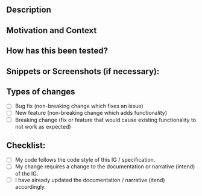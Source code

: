 <!--- Provide a general summary of your changes in the Title above -->

## Description
<!--- Describe your changes in detail -->

## Motivation and Context
<!--- Why is this change required? What problem does it solve? -->
<!--- If it fixes an open issue, please link to the issue here. -->
<!--- If it full fills an open feature request, please link to the feature request here. -->

## How has this been tested?
<!--- Please describe in detail how you tested your changes. -->
<!--- Include details of your testing environment, especially -->
<!--- the software you teste your change with. -->
<!--- Are other areas of the specification affected? -->

## Snippets or Screenshots (if necessary):

## Types of changes
<!--- What types of changes does your code introduce? Put an `x` in all the boxes that apply: -->
- [ ] Bug fix (non-breaking change which fixes an issue)
- [ ] New feature (non-breaking change which adds functionality)
- [ ] Breaking change (fix or feature that would cause existing functionality to not work as expected)

## Checklist:
<!--- Go over all the following points, and put an `x` in all the boxes that apply. -->
<!--- If you're unsure about any of these, don't hesitate to ask. We're here to help! -->
- [ ] My code follows the code style of this IG / specification.
- [ ] My change requires a change to the documentation or narrative (intend) of the IG.
- [ ] I have already updated the documentation / narrative (itend) accordingly.